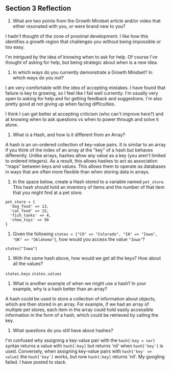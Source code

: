 ## Section 3 Reflection

1. What are two points from the Growth Mindset article and/or video that either resonated with you, or were brand new to you?

I hadn't thought of the zone of proximal development. I like how this identifies a growth region that challenges you without being impossible or too easy.

I'm intrigued by the idea of knowing when to ask for help. Of course I've thought of asking for help, but being strategic about when is a new idea.



1. In which ways do you currently demonstrate a Growth Mindset? In which ways do you _not_?

I am very comfortable with the idea of accepting mistakes. I have found that failure is key to growing, so I feel like I fail well currently. I'm usually very open to asking for help and for getting feedback and suggestions. I'm also pretty good at not giving up when facing difficulties.

I think I can get better at accepting criticism (who can't improve here?) and at knowing when to ask questions vs when to power through and solve it alone.

1. What is a Hash, and how is it different from an Array?

A hash is an un-ordered collection of key-value pairs. It is similar to an array if you think of the index of an array at the "key" of a hash but behaves differently. Unlike arrays, hashes allow any value as a key (you aren't limited to ordered integers). As a result, this allows hashes to act as association "maps" between keys and values. This allows them to operate as databases in ways that are often more flexible than when storing data in arrays.


1. In the space below, create a Hash stored to a variable named `pet_store`.  This hash should hold an inventory of items and the number of that item that you might find at a pet store.
```
pet_store = {
  'dog_food' => 13,
  'cat_food' => 15,
  'fish_tanks' => 4,
  'chew_toys' => 50
}
```



1. Given the following `states = {"CO" => "Colorado", "IA" => "Iowa", "OK" => "Oklahoma"}`, how would you access the value `"Iowa"`?

`states["Iowa"]`

1. With the same hash above, how would we get all the keys?  How about all the values?

`states.keys`
`states.values`

1. What is another example of when we might use a hash?  In your example, why is a hash better than an array?

A hash could be used to store a collection of information about objects, which are then stored in an array. For example, if we had an array of multiple pet stores, each item in the array could hold easily accessible information in the form of a hash, which could be retrieved by calling the key.

1. What questions do you still have about hashes?

I'm confused why assigning a key-value pair with the `hash{:key = var}` syntax returns a value with `hash[:key]` but returns 'nil' when `hash['key']` is used. Conversely, when assigning key-value pairs with `hash{'key' => value}` the `hash['key']` works, but now `hash[:key]` returns 'nil'. My googling failed. I have posted to slack.
